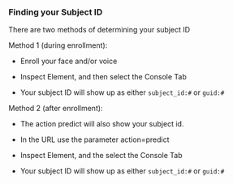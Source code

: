 ### Finding your Subject ID

There are two methods of determining your subject ID

Method 1 (during enrollment):
* Enroll your face and/or voice

* Inspect Element, and then select the Console Tab

* Your subject ID will show up as either `subject_id:#` or `guid:#`

Method 2 (after enrollment):

* The action predict will also show your subject id. 

* In the URL use the parameter action=predict

* Inspect Element, and the select the Console Tab

* Your subject ID will show up as either `subject_id:#` or `guid:#`